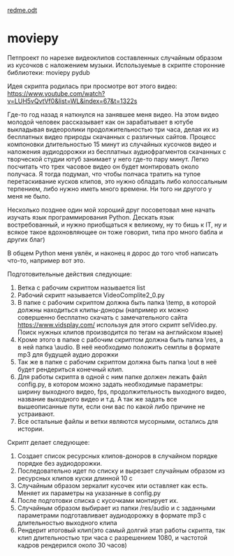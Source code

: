 [redme.odt](https://github.com/Atatanoff/moviepy/files/10147421/redme.odt)
# moviepy

Петпроект по нарезке видеоклипов составленных случайным образом из кусочков с наложением музыки.
Используемые в скрипте сторонние библиотеки: 
moviepy
pydub




Идея скрипта родилась при просмотре вот этого видео: https://www.youtube.com/watch?v=LUH5vQvtVf0&list=WL&index=67&t=1322s

Где-то год назад я наткнулся на занявшее меня видео. На этом видео молодой человек рассказывает как он зарабатывает в ютубе выкладывая видеоролики продолжительностью три часа, делая их из бесплатных видео природы скачанных с различных сайтов. Процесс компоновки длительностью 15 минут из случайных кусочков видео и наложения аудиодорожки из бесплатных аудиофрагментов скачанных с творческой студии ютуб занимает  у него где-то пару минут. Легко посчитать что  трех часовое видео он будет монтировать около получаса. Я тогда подумал, что чтобы полчаса тратить на тупое перетаскивание кусков клипов, это нужно обладать либо колоссальным терпением, либо нужно иметь много времени. Ни того ни другого у меня не было. 

Несколько позднее один мой хороший друг посоветовал мне начать изучать язык программирования Python. Дескать язык востребованный, и нужно приобщаться к великому, ну то бишь к IT, ну и всякое такое вдохновляющее он тоже говорил, типа про много бабла и других благ)

В общем Python меня увлёк, и наконец я дорос до того чтоб написать что-то, например вот это.

Подготовительные действия следующие:
1) Ветка с рабочим скриптом называется list
2) Рабочий скрипт называется VideoComplite2_0.py
3) В папке с рабочим скриптом должна быть папка \temp, в которой должны находиться клипы-доноры (например их можно совершенно бесплатно скачать с замечательного сайта https://www.vidsplay.com/ используя для этого скрипт selVideo.py. Поиск нужных клипов производится по тегам на английском языке)
4) Кроме этого в папке с рабочим скриптом должна быть папка \res, а в ней папка \audio. В неё необходимо положить семплы в формате mp3 для будущей аудио дорожки
5) Так же в папке с рабочим скриптом должна быть папка \out в неё будет рендериться конечный клип.
6) Для работы скрипта в одной с ним папке должен лежать файл config.py, в котором можно задать необходимые параметры: ширину выходного видео, fps, продолжительность выходного видео, название выходного видео и т.д. А так же задать все вышеописанные пути, если они вас по какой либо причине не устраивают.
7) Все остальные файлы и ветки являются мусорными, остались для истории.

Скрипт делает следующее:
1) Создает список ресурсных клипов-доноров в случайном порядке порядке без аудиодорожки.
2) Последовательно идет по списку и вырезает случайным образом из ресурсных клипов куски длинной 10 с
3) Случайным образом зеркалит кусочек или оставляет как есть. Меняет их параметры на указанные в config.py
4) После подготовки списка с кусочками монтирует их.
5) Случайным образом выбирает из папки /res/audio и с заданными параметрами подготавливает аудиодорожку в формате mp3 с длительностью выходного клипа
6) Рендерит итоговый клип(это самый долгий этап работы скрипта, так клип длительностью три часа с разрешением 1080, и частотой кадров рендерился около 30 часов)
